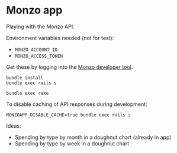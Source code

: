 # Monzo app

Playing with the Monzo API.

Environment variables needed (not for test):
* `MONZO_ACCOUNT_ID`
* `MONZO_ACCESS_TOKEN`

Get these by logging into the [Monzo developer tool](https://developers.monzo.com).

```
bundle install
bundle exec rails s

bundle exec rake
```

To disable caching of API responses during development:

```
MONZOAPP_DISABLE_CACHE=true bundle exec rails s
```

Ideas:

* Spending by type by month in a doughnut chart (already in app)
* Spending by type by week in a doughnut chart
